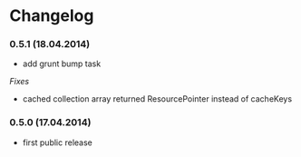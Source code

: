 Changelog
======================

### 0.5.1 (18.04.2014)

* add grunt bump task

*Fixes*

* cached collection array returned ResourcePointer instead of cacheKeys

### 0.5.0 (17.04.2014)

* first public release
